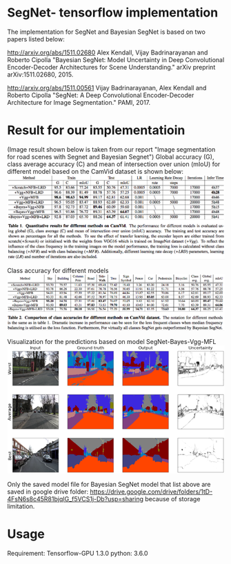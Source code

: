 # SegNet- tensorflow implementation
The implementation for SegNet and Bayesian SegNet is based on two papers listed below: 

http://arxiv.org/abs/1511.02680
Alex Kendall, Vijay Badrinarayanan and Roberto Cipolla "Bayesian SegNet: Model Uncertainty in Deep Convolutional Encoder-Decoder Architectures for Scene Understanding." arXiv preprint arXiv:1511.02680, 2015.

http://arxiv.org/abs/1511.00561
Vijay Badrinarayanan, Alex Kendall and Roberto Cipolla "SegNet: A Deep Convolutional Encoder-Decoder Architecture for Image Segmentation." PAMI, 2017. 

# Result for our implementatioin 
(Image result shown below is taken from our report "Image segmentation for road scenes with Segnet and Bayesian Segnet")
Global accuracy (G), class average accuracy (C) and mean of intersection over union (mIoU) for different model based on the CamVid dataset is shown below:
![Quantitative results](result/overall_accuracy.png)

Class accuracy for different models
![Quantitative results](result/class_accuracy.png)

Visualization for the predictions based on model SegNet-Bayes-Vgg-MFL
![Visualization results](result/results_img.png)


Only the saved model file for Bayesian SegNet model that list above are saved in google drive folder: https://drive.google.com/drive/folders/1tD-4FsN6s8c45R81bjqIG_f5VCS1j-Db?usp=sharing because of storage limitation. 

# Usage
Requirement: Tensorflow-GPU 1.3.0
python: 3.6.0











